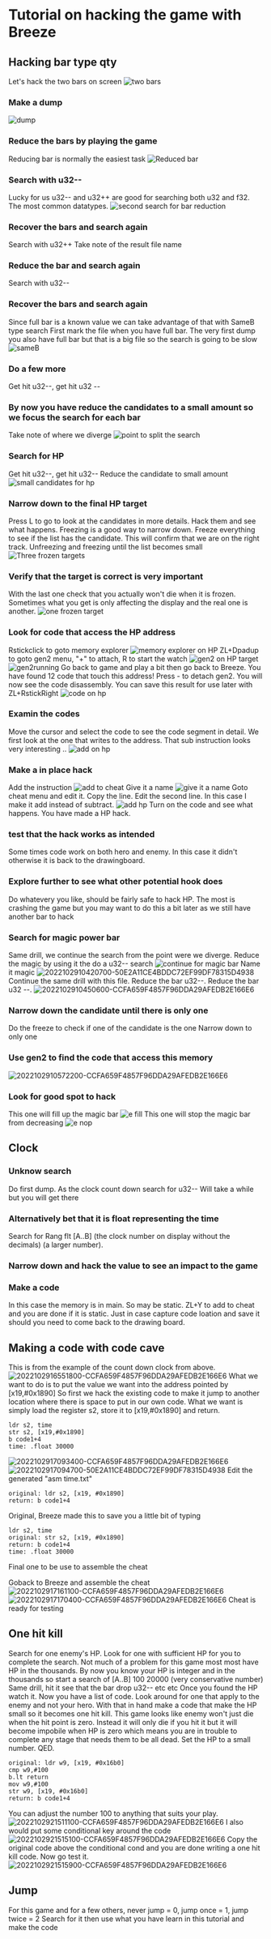 # Tutorial on hacking the game with Breeze
## Hacking bar type qty
Let's hack the two bars on screen
![two bars](https://user-images.githubusercontent.com/68505331/198752830-e056eeb2-3205-4f11-966b-5afa1e0732ba.jpg)
### Make a dump
![dump](https://user-images.githubusercontent.com/68505331/198752725-af45a2fa-7a21-4dfd-996c-2f86cbc23274.jpg)
### Reduce the bars by playing the game
Reducing bar is normally the easiest task
![Reduced bar](https://user-images.githubusercontent.com/68505331/198753120-a8d48173-8527-4ab0-8839-751c7f5efd59.jpg)
### Search with u32--
Lucky for us u32-- and u32++ are good for searching both u32 and f32. The most common datatypes. 
![second search for bar reduction](https://user-images.githubusercontent.com/68505331/198753356-16ae8c3f-f6d1-4062-9e04-a4f53f298dbb.jpg)
### Recover the bars and search again
Search with u32++ 
Take note of the result file name
### Reduce the bar and search again
Search with u32--
### Recover the bars and search again
Since full bar is a known value we can take advantage of that with SameB type search
First mark the file when you have full bar. The very first dump you also have full bar but that is a big file so the search is going to be slow
![sameB](https://user-images.githubusercontent.com/68505331/198758703-37f3ec9c-2d88-4129-bf5e-a43513214b67.jpg)
### Do a few more
Get hit u32--, get hit u32 --
### By now you have reduce the candidates to a small amount so we focus the search for each bar
Take note of where we diverge
![point to split the search](https://user-images.githubusercontent.com/68505331/198760759-1a2ecd84-3e4b-4f61-b429-c8903813aa17.jpg)
### Search for HP
Get hit u32--, get hit u32--
Reduce the candidate to small amount
![small candidates for hp](https://user-images.githubusercontent.com/68505331/198760895-33eb1f29-77a4-4b38-81ac-49169e42b5c9.jpg)
### Narrow down to the final HP target
Press L to go to look at the candidates in more details.
Hack them and see what happens. Freezing is a good way to narrow down. Freeze everything to see if the list has the candidate.
This will confirm that we are on the right track.
Unfreezing and freezing until the list becomes small
![Three frozen targets](https://user-images.githubusercontent.com/68505331/198762846-5c8fd61b-acd0-4c0f-8855-7d7f65643ae1.jpg)
### Verify that the target is correct is very important
With the last one check that you actually won't die when it is frozen. Sometimes what you get is only affecting the display and the real one is another.
![one frozen target](https://user-images.githubusercontent.com/68505331/198765730-16349f7b-c7bc-4f06-8045-c199ce47fd5d.jpg)
### Look for code that access the HP address
Rstickclick to goto memory explorer
![memory explorer on HP](https://user-images.githubusercontent.com/68505331/198767629-c3981464-8d1b-4c79-b570-1ecd1b460919.jpg)
ZL+Dpadup to goto gen2 menu, "+" to attach, R to start the watch
![gen2 on HP target](https://user-images.githubusercontent.com/68505331/198767669-c2695ce2-5003-4d01-be60-ee9a96519e95.jpg)
![gen2running](https://user-images.githubusercontent.com/68505331/198769338-ca5819e7-23af-4928-9d29-604800b13290.jpg)
Go back to game and play a bit then go back to Breeze.
You have found 12 code that touch this address!
Press - to detach gen2. You will now see the code disassembly.
You can save this result for use later with ZL+RstickRight
![code on hp](https://user-images.githubusercontent.com/68505331/198770040-080c9e70-a6ac-40ae-90d0-2874d6c4505c.jpg)
### Examin the codes
Move the cursor and select the code to see the code segment in detail.
We first look at the one that writes to the address. That sub instruction looks very interesting ..
![add on hp](https://user-images.githubusercontent.com/68505331/198772762-71f263fa-d5a9-47d7-a7d4-d14a1147b6cf.jpg)
### Make a in place hack
Add the instruction 
![add to cheat](https://user-images.githubusercontent.com/68505331/198778189-3ec62f48-2101-499b-b6c1-8450d086588e.jpg)
Give it a name
![give it a name](https://user-images.githubusercontent.com/68505331/198778330-b46e8a3e-28fb-4951-b880-8f06c88ee583.jpg)
Goto cheat menu and edit it. Copy the line. Edit the second line. In this case I make it add instead of subtract.
![add hp](https://user-images.githubusercontent.com/68505331/198780491-92cb862d-4a3a-4fcf-baa8-8fbdc83663f0.jpg)
Turn on the code and see what happens.
You have made a HP hack. 
### test that the hack works as intended
Some times code work on both hero and enemy. In this case it didn't otherwise it is back to the drawingboard.
### Explore further to see what other potential hook does
Do whatevery you like, should be fairly safe to hack HP. The most is crashing the game but you may want to do this a bit later as we still have another bar to hack
### Search for magic power bar
Same drill, we continue the search from the point were we diverge.
Reduce the magic by using it the do a u32-- search
![continue for magic bar](https://user-images.githubusercontent.com/68505331/198783410-b9e93dd2-4472-446c-88ed-d690b4685bf0.jpg)
Name it magic
![2022102910420700-50E2A11CE4BDDC72EF99DF78315D4938](https://user-images.githubusercontent.com/68505331/198784269-433ef2dd-b5cf-4b20-96c0-395037e233dd.jpg)
Continue the same drill with this file. Reduce the bar u32--. Reduce the bar u32 --.
![2022102910450600-CCFA659F4857F96DDA29AFEDB2E166E6](https://user-images.githubusercontent.com/68505331/198785530-7760bef6-3080-41ed-b76f-9f1f01a5c5d9.jpg)
### Narrow down the candidate until there is only one
Do the freeze to check if one of the candidate is the one
Narrow down to only one
### Use gen2 to find the code that access this memory
![2022102910572200-CCFA659F4857F96DDA29AFEDB2E166E6](https://user-images.githubusercontent.com/68505331/198791367-55db8466-d0bb-4cb5-b82c-5ab198cb651f.jpg)
### Look for good spot to hack
This one will fill up the magic bar
![e fill](https://user-images.githubusercontent.com/68505331/198792327-333da307-a5c4-4cfa-85a5-3f350d9fe792.jpg)
This one will stop the magic bar from decreasing
![e nop](https://user-images.githubusercontent.com/68505331/198792385-9a80759c-d060-4c77-abc3-7c469386bb47.jpg)

## Clock
### Unknow search 
Do first dump.
As the clock count down search for u32--
Will take a while but you will get there
### Alternatively bet that it is float representing the time
Search for Rang flt [A..B] (the clock number on display without the decimals) (a larger number). 
### Narrow down and hack the value to see an impact to the game
### Make a code
In this case the memory is in main. So may be static. ZL+Y to add to cheat and you are done if it is static.
Just in case capture code loation and save it should you need to come back to the drawing board.

## Making a code with code cave
This is from the example of the count down clock from above.
![2022102916551800-CCFA659F4857F96DDA29AFEDB2E166E6](https://user-images.githubusercontent.com/68505331/198823027-5fbf77d8-1499-44d0-97b1-c35495fb2125.jpg)
What we want to do is to put the value we want into the address pointed by [x19,#0x1890]
So first we hack the existing code to make it jump to another location where there is space to put in our own code.
What we want is simply load the register s2, store it to [x19,#0x1890] and return.
~~~
ldr s2, time
str s2, [x19,#0x1890]
b code1+4
time: .float 30000
~~~
![2022102917093400-CCFA659F4857F96DDA29AFEDB2E166E6](https://user-images.githubusercontent.com/68505331/198823431-4d9ef055-4568-4765-85db-34945e6f8320.jpg)
![2022102917094700-50E2A11CE4BDDC72EF99DF78315D4938](https://user-images.githubusercontent.com/68505331/198823436-3d489bce-664e-492d-be3b-08b238923b51.jpg)
Edit the generated "asm time.txt"
~~~
original: ldr s2, [x19, #0x1890]
return: b code1+4
~~~
Original, Breeze made this to save you a little bit of typing

~~~
ldr s2, time
original: str s2, [x19, #0x1890]
return: b code1+4
time: .float 30000
~~~
Final one to be use to assemble the cheat

Goback to Breeze and assemble the cheat
![2022102917161100-CCFA659F4857F96DDA29AFEDB2E166E6](https://user-images.githubusercontent.com/68505331/198823754-99b83f25-2413-414c-ad4c-163e5f687b94.jpg)
![2022102917170400-CCFA659F4857F96DDA29AFEDB2E166E6](https://user-images.githubusercontent.com/68505331/198823759-6f6c051c-b4ec-4023-8937-a48d10081f54.jpg)
Cheat is ready for testing

## One hit kill
Search for one enemy's HP. Look for one with sufficient HP for you to complete the search. Not much of a problem for this game most most have HP in the thousands.
By now you know your HP is integer and in the thousands so start a search of [A..B] 100 20000 (very conservative number)
Same drill, hit it see that the bar drop u32-- etc etc
Once you found the HP watch it.
Now you have a list of code. Look around for one that apply to the enemy and not your hero.
With that in hand make a code that make the HP small so it becomes one hit kill. This game looks like enemy won't just die when the hit point is zero. Instead it will only die if you hit it but it will become impobile when HP is zero which means you are in trouble to complete any stage that needs them to be all dead.
Set the HP to a small number.
QED.
```
original: ldr w9, [x19, #0x16b0]
cmp w9,#100
b.lt return
mov w9,#100
str w9, [x19, #0x16b0]
return: b code1+4
```
You can adjust the number 100 to anything that suits your play.
![2022102921511100-CCFA659F4857F96DDA29AFEDB2E166E6](https://user-images.githubusercontent.com/68505331/198835364-776eb27c-a651-4dd5-bf08-43587ae44f79.jpg)
I also would put some conditional key around the code
![2022102921515100-CCFA659F4857F96DDA29AFEDB2E166E6](https://user-images.githubusercontent.com/68505331/198835366-9b125031-ad71-49be-802d-5558cbf620a1.jpg)
Copy the original code above the conditional cond and you are done writing a one hit kill code. Now go test it. 
![2022102921515900-CCFA659F4857F96DDA29AFEDB2E166E6](https://user-images.githubusercontent.com/68505331/198835372-5230f7b0-d058-4b87-9d3e-d616b9e6f533.jpg)

## Jump
For this game and for a few others, never jump = 0, jump once = 1, jump twice = 2
Search for it then use what you have learn in this tutorial and make the code













